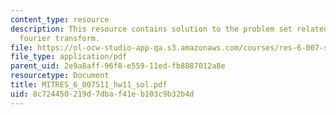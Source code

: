 ```yaml
---
content_type: resource
description: This resource contains solution to the problem set related to discrete-time
  fourier transform.
file: https://ol-ocw-studio-app-qa.s3.amazonaws.com/courses/res-6-007-signals-and-systems-spring-2011/8c724450219d7dbaf41eb103c9b32b4d_MITRES_6_007S11_hw11_sol.pdf
file_type: application/pdf
parent_uid: 2e9a8aff-96f8-e559-11ed-fb8887012a8e
resourcetype: Document
title: MITRES_6_007S11_hw11_sol.pdf
uid: 8c724450-219d-7dba-f41e-b103c9b32b4d
---
```


